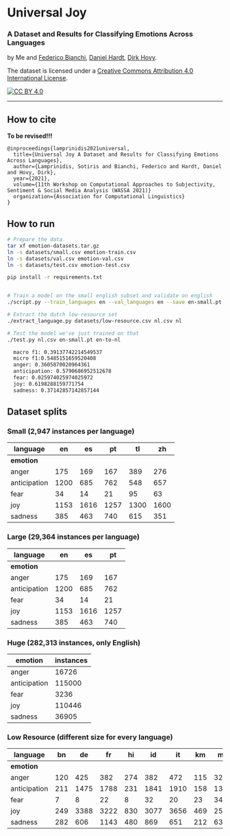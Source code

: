 # Universal Joy
### A Dataset and Results for Classifying Emotions Across Languages

by Me and [Federico Bianchi](https://federicobianchi.io),
[Daniel Hardt](https://www.cbs.dk/en/research/departments-and-centres/department-of-management-society-and-communication/staff/dhamsc),
[Dirk Hovy](http://www.dirkhovy.com).

The dataset is licensed under a
[Creative Commons Attribution 4.0 International License][cc-by].

[![CC BY 4.0][cc-by-image]][cc-by]

[cc-by]: http://creativecommons.org/licenses/by/4.0/
[cc-by-image]: https://i.creativecommons.org/l/by/4.0/88x31.png

-----
## How to cite

**To be revised!!!**
```
@inproceedings{lamprinidis2021universal,
  title={Universal Joy A Dataset and Results for Classifying Emotions Across Languages},
  author={Lamprinidis, Sotiris and Bianchi, Federico and Hardt, Daniel and Hovy, Dirk},
  year={2021},
  volume={11th Workshop on Computational Approaches to Subjectivity, Sentiment & Social Media Analysis (WASSA 2021)}
  organization={Association for Computational Linguistics}
}
```
## How to run

```bash
# Prepare the data
tar xf emotion-datasets.tar.gz
ln -s datasets/small.csv emotion-train.csv
ln -s datasets/val.csv emotion-val.csv
ln -s datasets/test.csv emotion-test.csv

pip install -r requirements.txt


# Train a model on the small english subset and validate on english
./script.py --train_languages en --val_languages en --save en-small.pt

# Extract the dutch low-resource set
./extract_language.py datasets/low-resource.csv nl.csv nl

# Test the model we've just trained on that
./test.py nl.csv en-small.pt en-to-nl

  macro f1: 0.39137742214549537
  micro f1:0.5485151659520408
  anger: 0.3605870020964361
  anticipation: 0.5790686952512678
  fear: 0.025974025974025972
  joy: 0.6198288159771754
  sadness: 0.37142857142857144
```

## Dataset splits
### Small (2,947 instances per language)

| language     |   en |   es |   pt |   tl |   zh |
|--------------|------|------|------|------|------|
| **emotion**  |      |      |      |      |      |
| anger        |  175 |  169 |  167 |  389 |  276 |
| anticipation | 1200 |  685 |  762 |  548 |  657 |
| fear         |   34 |   14 |   21 |   95 |   63 |
| joy          | 1153 | 1616 | 1257 | 1300 | 1600 |
| sadness      |  385 |  463 |  740 |  615 |  351 |

### Large (29,364 instances per language)

| language     |   en |   es |   pt |
|--------------|------|------|------|
| **emotion**  |      |      |      |
| anger        |  175 |  169 |  167 |
| anticipation | 1200 |  685 |  762 |
| fear         |   34 |   14 |   21 |
| joy          | 1153 | 1616 | 1257 |
| sadness      |  385 |  463 |  740 |

### Huge (282,313 instances, only English)

| emotion      |   instances |
|--------------|-------------|
| anger        |       16726 |
| anticipation |      115000 |
| fear         |        3236 |
| joy          |      110446 |
| sadness      |       36905 |

### Low Resource (different size for every language)

| language     |   bn |   de |   fr |   hi |   id |   it |   km |   ms |   my |   nl |   ro |   th |   vi |
|--------------|------|------|------|------|------|------|------|------|------|------|------|------|------|
| **emotion**  |      |      |      |      |      |      |      |      |      |      |      |      |      |
| anger        |  120 |  425 |  382 |  274 |  382 |  472 |  115 |  326 |  177 |  150 |   97 |  244 |  176 |
| anticipation |  211 | 1475 | 1788 |  231 | 1841 | 1910 |  158 | 1344 |  130 |  788 |  560 |  938 | 1137 |
| fear         |    7 |    8 |   22 |    8 |   32 |   20 |   23 |   34 |    9 |   10 |    8 |   21 |   39 |
| joy          |  249 | 3388 | 3222 |  830 | 3077 | 3656 |  469 | 2566 |  412 |  981 |  923 | 2202 | 1982 |
| sadness      |  282 |  606 | 1143 |  480 |  869 |  651 |  212 |  638 |  225 |  272 |  352 |  398 |  622 |

